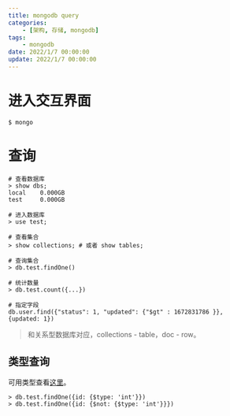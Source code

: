 ```yaml
---
title: mongodb query
categories: 
	- [架构, 存储, mongodb]
tags:
	- mongodb
date: 2022/1/7 00:00:00
update: 2022/1/7 00:00:00
---
```


# 进入交互界面

```shell
$ mongo
```

# 查询

```shell
# 查看数据库
> show dbs;
local    0.000GB
test     0.000GB

# 进入数据库
> use test;

# 查看集合
> show collections; # 或者 show tables;

# 查询集合
> db.test.findOne()

# 统计数量
> db.test.count({...})

# 指定字段
db.user.find({"status": 1, "updated": {"$gt" : 1672831786 }}, {updated: 1})
```

> 和关系型数据库对应，collections - table，doc - row。

## 类型查询

可用类型查看[这里](https://docs.mongodb.com/manual/reference/operator/query/type/#available-types)。

```shell
> db.test.findOne({id: {$type: 'int'}})
> db.test.findOne({id: {$not: {$type: 'int'}}})
```

